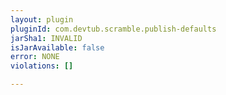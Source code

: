 ```yaml
---
layout: plugin
pluginId: com.devtub.scramble.publish-defaults
jarSha1: INVALID
isJarAvailable: false
error: NONE
violations: []

---
```


